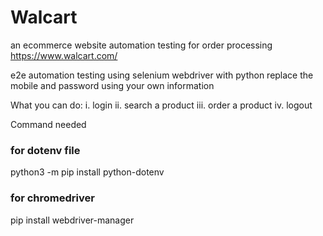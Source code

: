 # Walcart
an ecommerce website automation testing for order processing
https://www.walcart.com/

e2e automation testing using selenium webdriver with python
replace the mobile and password using your own information

What you can do:
i.   login
ii.  search a product
iii. order a product
iv.  logout


Command needed

### for dotenv file
python3 -m pip install python-dotenv

### for chromedriver
pip install webdriver-manager
